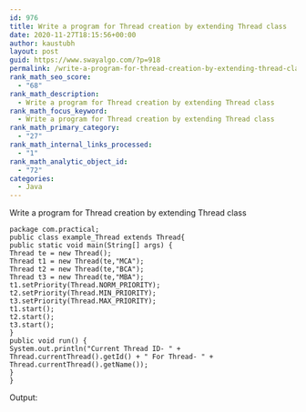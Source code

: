 ```yaml
---
id: 976
title: Write a program for Thread creation by extending Thread class
date: 2020-11-27T18:15:56+00:00
author: kaustubh
layout: post
guid: https://www.swayalgo.com/?p=918
permalink: /write-a-program-for-thread-creation-by-extending-thread-class/
rank_math_seo_score:
  - "68"
rank_math_description:
  - Write a program for Thread creation by extending Thread class
rank_math_focus_keyword:
  - Write a program for Thread creation by extending Thread class
rank_math_primary_category:
  - "27"
rank_math_internal_links_processed:
  - "1"
rank_math_analytic_object_id:
  - "72"
categories:
  - Java
---
```

Write a program for Thread creation by extending Thread class

<pre class="wp-block-code"><code>package com.practical;
public class example_Thread extends Thread{
public static void main(String&#91;] args) {
Thread te = new Thread();
Thread t1 = new Thread(te,"MCA");
Thread t2 = new Thread(te,"BCA");
Thread t3 = new Thread(te,"MBA");
t1.setPriority(Thread.NORM_PRIORITY);
t2.setPriority(Thread.MIN_PRIORITY);
t3.setPriority(Thread.MAX_PRIORITY);
t1.start();
t2.start();
t3.start();
}
public void run() {
System.out.println("Current Thread ID- " + Thread.currentThread().getId() + " For Thread- " +
Thread.currentThread().getName());
}
}</code></pre>

Output:<figure class="wp-block-image size-large">

<img src="http://blog.kaustubh.codes/wp-content/uploads/2020/11/image-24.png" alt="" class="wp-image-919" /> </figure>
